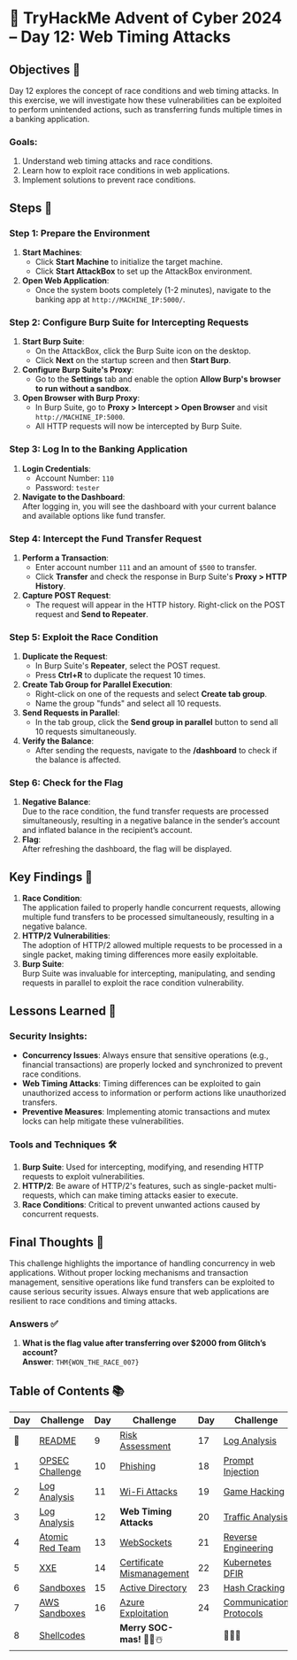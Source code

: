 # 🎄 TryHackMe Advent of Cyber 2024 – Day 12: Web Timing Attacks

## Objectives 🎯

Day 12 explores the concept of race conditions and web timing attacks. In this exercise, we will investigate how these vulnerabilities can be exploited to perform unintended actions, such as transferring funds multiple times in a banking application.

### Goals:
1. Understand web timing attacks and race conditions.
2. Learn how to exploit race conditions in web applications.
3. Implement solutions to prevent race conditions.

## Steps 🚀

### Step 1: Prepare the Environment
1. **Start Machines**:  
   - Click **Start Machine** to initialize the target machine.  
   - Click **Start AttackBox** to set up the AttackBox environment.
2. **Open Web Application**:  
   - Once the system boots completely (1-2 minutes), navigate to the banking app at `http://MACHINE_IP:5000/`.

### Step 2: Configure Burp Suite for Intercepting Requests
1. **Start Burp Suite**:  
   - On the AttackBox, click the Burp Suite icon on the desktop.
   - Click **Next** on the startup screen and then **Start Burp**.
2. **Configure Burp Suite's Proxy**:  
   - Go to the **Settings** tab and enable the option **Allow Burp's browser to run without a sandbox**.
3. **Open Browser with Burp Proxy**:  
   - In Burp Suite, go to **Proxy > Intercept > Open Browser** and visit `http://MACHINE_IP:5000`.
   - All HTTP requests will now be intercepted by Burp Suite.

### Step 3: Log In to the Banking Application
1. **Login Credentials**:  
   - Account Number: `110`  
   - Password: `tester`
2. **Navigate to the Dashboard**:  
   After logging in, you will see the dashboard with your current balance and available options like fund transfer.

### Step 4: Intercept the Fund Transfer Request
1. **Perform a Transaction**:  
   - Enter account number `111` and an amount of `$500` to transfer.  
   - Click **Transfer** and check the response in Burp Suite's **Proxy > HTTP History**.
2. **Capture POST Request**:  
   - The request will appear in the HTTP history. Right-click on the POST request and **Send to Repeater**.

### Step 5: Exploit the Race Condition
1. **Duplicate the Request**:  
   - In Burp Suite's **Repeater**, select the POST request.
   - Press **Ctrl+R** to duplicate the request 10 times.
2. **Create Tab Group for Parallel Execution**:  
   - Right-click on one of the requests and select **Create tab group**.
   - Name the group "funds" and select all 10 requests.
3. **Send Requests in Parallel**:  
   - In the tab group, click the **Send group in parallel** button to send all 10 requests simultaneously.
4. **Verify the Balance**:  
   - After sending the requests, navigate to the **/dashboard** to check if the balance is affected.

### Step 6: Check for the Flag
1. **Negative Balance**:  
   Due to the race condition, the fund transfer requests are processed simultaneously, resulting in a negative balance in the sender’s account and inflated balance in the recipient’s account.
2. **Flag**:  
   After refreshing the dashboard, the flag will be displayed.

## Key Findings 🔑

1. **Race Condition**:  
   The application failed to properly handle concurrent requests, allowing multiple fund transfers to be processed simultaneously, resulting in a negative balance.
2. **HTTP/2 Vulnerabilities**:  
   The adoption of HTTP/2 allowed multiple requests to be processed in a single packet, making timing differences more easily exploitable.
3. **Burp Suite**:  
   Burp Suite was invaluable for intercepting, manipulating, and sending requests in parallel to exploit the race condition vulnerability.

## Lessons Learned 🌟

### Security Insights:
- **Concurrency Issues**: Always ensure that sensitive operations (e.g., financial transactions) are properly locked and synchronized to prevent race conditions.
- **Web Timing Attacks**: Timing differences can be exploited to gain unauthorized access to information or perform actions like unauthorized transfers.
- **Preventive Measures**: Implementing atomic transactions and mutex locks can help mitigate these vulnerabilities.

### Tools and Techniques 🛠️
1. **Burp Suite**: Used for intercepting, modifying, and resending HTTP requests to exploit vulnerabilities.
2. **HTTP/2**: Be aware of HTTP/2's features, such as single-packet multi-requests, which can make timing attacks easier to execute.
3. **Race Conditions**: Critical to prevent unwanted actions caused by concurrent requests.

## Final Thoughts 🎁

This challenge highlights the importance of handling concurrency in web applications. Without proper locking mechanisms and transaction management, sensitive operations like fund transfers can be exploited to cause serious security issues. Always ensure that web applications are resilient to race conditions and timing attacks.

### Answers ✅
1. **What is the flag value after transferring over $2000 from Glitch’s account?**  
   **Answer**: `THM{WON_THE_RACE_007}`

## Table of Contents 📚

| Day  | Challenge                              | Day  | Challenge                               | Day  | Challenge                               |
|------|----------------------------------------|------|-----------------------------------------|------|-----------------------------------------|
| 📖  | [README](../README.md)                 | 9    | [Risk Assessment](days/day9.md)         | 17   | [Log Analysis](days/day_17.md)          |
| 1    | [OPSEC Challenge](days/day1.md)        | 10   | [Phishing](days/day_10.md)              | 18   | [Prompt Injection](days/day_18.md)      |
| 2    | [Log Analysis](days/day2.md)           | 11   | [Wi-Fi Attacks](days/day_11.md)         | 19   | [Game Hacking](days/day_19.md)          |
| 3    | [Log Analysis](days/day3.md)           | 12   | **Web Timing Attacks**                  | 20   | [Traffic Analysis](days/day_20.md)      |
| 4    | [Atomic Red Team](days/day4.md)        | 13   | [WebSockets](days/day_13.md)            | 21   | [Reverse Engineering](days/day_21.md)   |
| 5    | [XXE](days/day5.md)                    | 14   | [Certificate Mismanagement](days/day_14.md)| 22 | [Kubernetes DFIR](days/day_22.md)       |
| 6    | [Sandboxes](days/day6.md)              | 15   | [Active Directory](days/day_15.md)      | 23   | [Hash Cracking](days/day_23.md)         |
| 7    | [AWS Sandboxes](days/day7.md)          | 16   | [Azure Exploitation](days/day_16.md)    | 24   | [Communication Protocols](days/day_24.md)|
| 8    | [Shellcodes](days/day8.md)             |      | **Merry SOC-mas!** 🎁✨☃️              |      | 🎄✨🎅                                |
